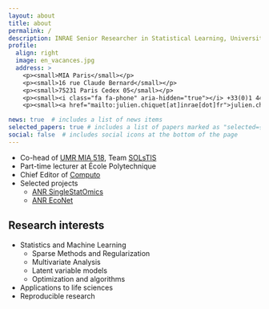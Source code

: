 ```yaml
---
layout: about
title: about
permalink: /
description: INRAE Senior Researcher in Statistical Learning, Université Paris-Saclay, AgroParisTech, INRAE
profile:
  align: right
  image: en_vacances.jpg
  address: >
    <p><small>MIA Paris</small></p>
    <p><small>16 rue Claude Bernard</small></p>
    <p><small>75231 Paris Cedex 05</small></p>
    <p><small><i class="fa fa-phone" aria-hidden="true"></i> +33(0)1 44 08 18 39</small></p>
    <p><small><a href="mailto:julien.chiquet[at]inrae[dot]fr">julien.chiquet[at]inrae[dot]fr</a</small></p>

news: true  # includes a list of news items
selected_papers: true # includes a list of papers marked as "selected={true}"
social: false  # includes social icons at the bottom of the page
---
```


- Co-head of <a href="https://www6.inrae.fr/mia-paris">UMR MIA 518</a>, Team [SOLsTIS](https://www6.inrae.fr/mia-paris/Equipes/SOLsTIS)
- Part-time lecturer at École Polytechnique
- Chief Editor of [Computo](https://computo.sfds.asso.fr/)
- Selected projects
  - [ANR SingleStatOmics](https://anr-singlestatomics.pages.math.cnrs.fr/)
  - [ANR EcoNet](http://cmatias.perso.math.cnrs.fr/ANR_EcoNet.html)

## Research interests

- Statistics and Machine Learning
   - Sparse Methods and Regularization
   - Multivariate Analysis
   - Latent variable models
   - Optimization and algorithms
- Applications to life sciences
- Reproducible research

<!--
More on this can be found in my Habilitation à diriger les recherches.

Here is a full academic CV (April 2020).
-->

